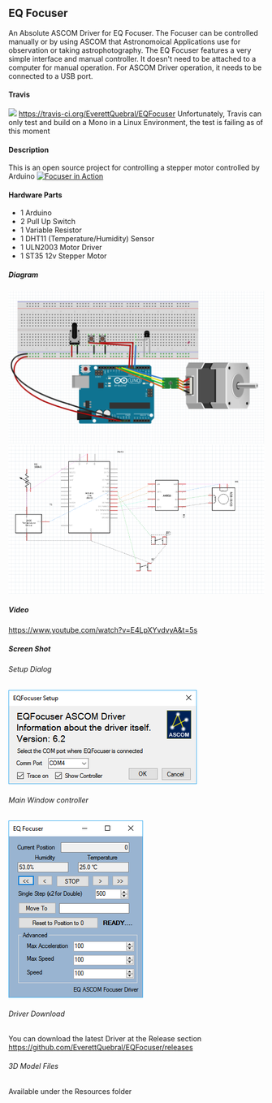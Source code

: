 ## EQ Focuser

An Absolute ASCOM Driver for EQ Focuser.  The Focuser can be controlled manually or by using ASCOM that Astronomoical Applications use for observation or taking astrophotography.
The EQ Focuser features a very simple interface and manual controller.  It doesn't need to be attached to a computer for manual operation.  For ASCOM Driver operation, it needs to be connected to a USB port.

#### Travis
<img src="https://travis-ci.org/EverettQuebral/EQFocuser.png"/> https://travis-ci.org/EverettQuebral/EQFocuser
Unfortunately, Travis can only test and build on a Mono in a Linux Environment, the test is failing as of this moment

#### Description
This is an open source project for controlling a stepper motor controlled by Arduino
[![Focuser in Action](http://www.youtube.com/watch?v=E4LpXYvdvyA/0.jpg)](https://www.youtube.com/watch?v=E4LpXYvdvyA "Focuser in Action")

#### Hardware Parts
- 1 Arduino
- 2 Pull Up Switch
- 1 Variable Resistor
- 1 DHT11 (Temperature/Humidity) Sensor
- 1 ULN2003 Motor Driver
- 1 ST35 12v Stepper Motor

##### Diagram
![Component Diagram](Resources/Diagram.png?raw=true "Component Diagram")
![Schematic Diagram](Resources/Schematic.png?raw=true "Schematic Diagram")

##### Video
https://www.youtube.com/watch?v=E4LpXYvdvyA&t=5s

##### Screen Shot

###### Setup Dialog
![Setup Dialog](Resources/SetupScreen.png?raw=true "Setup Dialog")

###### Main Window controller
![Main Window](Resources/MainWindow.png?raw=true "Main Window")

###### Driver Download
You can download the latest Driver at the Release section https://github.com/EverettQuebral/EQFocuser/releases

###### 3D Model Files
Available under the Resources folder

